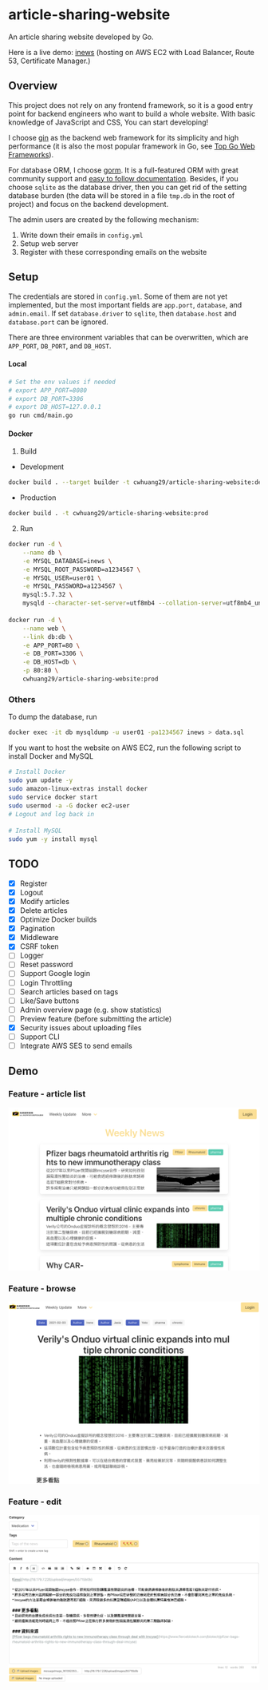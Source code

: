 # article-sharing-website
An article sharing website developed by Go.

Here is a live demo: [inews](https://www.inewsforpharm.com/) (hosting on AWS EC2 with Load Balancer, Route 53, Certificate Manager.)

## Overview
This project does not rely on any frontend framework, so it is a good entry point for backend engineers who want to build a whole website. With basic knowledge of JavaScript and CSS, You can start developing!

I choose [gin](https://github.com/gin-gonic/gin) as the backend web framework for its simplicity and high performance (it is also the most popular framework in Go, see [Top Go Web Frameworks](https://github.com/mingrammer/go-web-framework-stars)).

For database ORM, I choose [gorm](https://github.com/go-gorm/gorm). It is a full-featured ORM with great community support and [easy to follow documentation](https://gorm.io/docs/).
Besides, if you choose `sqlite` as the database driver, then you can get rid of the setting database burden (the data will be stored in a file `tmp.db` in the root of project) and focus on the backend development.

The admin users are created by the following mechanism:
1. Write down their emails in `config.yml`
2. Setup web server
3. Register with these corresponding emails on the website

## Setup
The credentials are stored in `config.yml`. Some of them are not yet implemented, but the most important fields are `app.port`, `database`, and `admin.email`.  If set `database.driver` to `sqlite`, then `database.host` and `database.port` can be ignored.

There are three environment variables that can be overwritten, which are `APP_PORT`, `DB_PORT`, and `DB_HOST`.

#### Local
```bash
# Set the env values if needed
# export APP_PORT=8080
# export DB_PORT=3306
# export DB_HOST=127.0.0.1
go run cmd/main.go
```

#### Docker
1. Build
* Development
```bash
docker build . --target builder -t cwhuang29/article-sharing-website:dev
```
* Production
```bash
docker build . -t cwhuang29/article-sharing-website:prod
```
2. Run
```bash
docker run -d \
    --name db \
    -e MYSQL_DATABASE=inews \
    -e MYSQL_ROOT_PASSWORD=a1234567 \
    -e MYSQL_USER=user01 \
    -e MYSQL_PASSWORD=a1234567 \
    mysql:5.7.32 \
    mysqld --character-set-server=utf8mb4 --collation-server=utf8mb4_unicode_ci

docker run -d \
    --name web \
    --link db:db \
    -e APP_PORT=80 \
    -e DB_PORT=3306 \
    -e DB_HOST=db \
    -p 80:80 \
    cwhuang29/article-sharing-website:prod
```

### Others
To dump the database, run
```bash
docker exec -it db mysqldump -u user01 -pa1234567 inews > data.sql
```

If you want to host the website on AWS EC2, run the following script to install Docker and MySQL
```bash
# Install Docker
sudo yum update -y
sudo amazon-linux-extras install docker
sudo service docker start
sudo usermod -a -G docker ec2-user
# Logout and log back in

# Install MySQL
sudo yum -y install mysql
```

## TODO
- [x]  Register
- [x]  Logout
- [x]  Modify articles
- [x]  Delete articles
- [x]  Optimize Docker builds
- [x]  Pagination
- [x]  Middleware
- [x]  CSRF token
- [ ]  Logger
- [ ]  Reset password
- [ ]  Support Google login
- [ ]  Login Throttling
- [ ]  Search articles based on tags
- [ ]  Like/Save buttons
- [ ]  Admin overview page (e.g. show statistics)
- [ ]  Preview feature (before submitting the article)
- [x]  Security issues about uploading files
- [ ]  Support CLI
- [ ]  Integrate AWS SES to send emails

## Demo
### Feature - article list
![Articles List](demo/articles-list.png)
### Feature - browse
![Browse](demo/browse.png)
### Feature - edit
![Edit](demo/edit.png)
